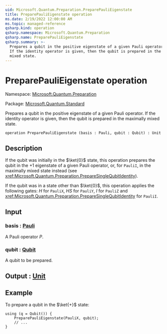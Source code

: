 ```yaml
---
uid: Microsoft.Quantum.Preparation.PreparePauliEigenstate
title: PreparePauliEigenstate operation
ms.date: 2/19/2022 12:00:00 AM
ms.topic: managed-reference
qsharp.kind: operation
qsharp.namespace: Microsoft.Quantum.Preparation
qsharp.name: PreparePauliEigenstate
qsharp.summary: >-
  Prepares a qubit in the positive eigenstate of a given Pauli operator.
  If the identity operator is given, then the qubit is prepared in the maximally
  mixed state.
---
```


# PreparePauliEigenstate operation

Namespace: [Microsoft.Quantum.Preparation](xref:Microsoft.Quantum.Preparation)

Package: [Microsoft.Quantum.Standard](https://nuget.org/packages/Microsoft.Quantum.Standard)


Prepares a qubit in the positive eigenstate of a given Pauli operator.If the identity operator is given, then the qubit is prepared in the maximallymixed state.

```qsharp
operation PreparePauliEigenstate (basis : Pauli, qubit : Qubit) : Unit
```


## Description

If the qubit was initially in the $\ket{0}$ state, this operation prepares thequbit in the $+1$ eigenstate of a given Pauli operator, or, for `PauliI`,in the maximally mixed state instead (see <xref:Microsoft.Quantum.Preparation.PrepareSingleQubitIdentity>).If the qubit was in a state other than $\ket{0}$, this operation applies the following gates:$H$ for `PauliX`, $HS$ for `PauliY`, $I$ for `PauliZ` and<xref:Microsoft.Quantum.Preparation.PrepareSingleQubitIdentity> for `PauliI`.

## Input

### basis : [Pauli](xref:microsoft.quantum.qsharp.valueliterals#pauli-literals)

A Pauli operator $P$.


### qubit : [Qubit](xref:microsoft.quantum.qsharp.valueliterals#qubit-literals)

A qubit to be prepared.



## Output : [Unit](xref:microsoft.quantum.qsharp.valueliterals#unit-literal)



## Example

To prepare a qubit in the $\ket{+}$ state:```qsharpusing (q = Qubit()) {    PreparePauliEigenstate(PauliX, qubit);    // ...}```
